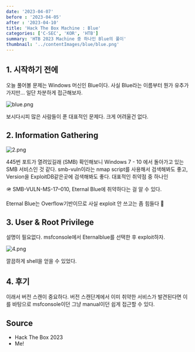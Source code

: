 ```yaml
---
date: '2023-04-07'
before : '2023-04-05'
after : '2023-04-10'
title: 'Hack The Box Machine : Blue'
categories: ['C-SEC', 'KOR', 'HTB']
summary: 'HTB 2023 Machine 중 하나인 Blue의 풀이'
thumbnail: '../contentImages/blue/blue.png'
---
```



## 1. 시작하기 전에

오늘 풀어볼 문제는 Windows 머신인 Blue이다. 사실 Blue라는 이름부터 뭔가 유추가 가지만… 일단 차분하게 접근해보자.

![blue.png](../contentImages/blue/blue.png)

보시다시피 많은 사람들이 푼 대표적인 문제다. 크게 어려울건 없다.

## 2. Information Gathering

![2.png](../contentImages/blue/2.png)

445번 포트가 열려있길래 (SMB) 확인해보니 Windows 7 - 10 에서 돌아가고 있는 SMB 서비스인 것 같다. smb-vuln이라는 nmap script를 사용해서 검색해봐도 좋고, Version을 ExploitDB같은곳에 검색해봐도 좋다. 대표적인 취약점 중 하나인 

<aside>
🪖 SMB-VULN-MS-17–010, Eternal Blue에 취약하다는 걸 알 수 있다.

</aside>

Eternal Blue는 Overflow기반이므로 사실 exploit 안 쓰고는 좀 힘들다 🙂

## 3. User & Root Privilege

설명이 필요없다. msfconsole에서 Eternalblue를 선택한 후 exploit하자.

![4.png](../contentImages/blue/4.png)

깔끔하게 shell을 얻을 수 있었다.

## 4. 후기

이래서 버전 스캔이 중요하다. 버전 스캔단계에서 이미 취약한 서비스가 발견된다면 이를 바탕으로 msfconsole이던 그냥 manual이던 쉽게 접근할 수 있다.


## Source

- Hack The Box 2023
- Me!

